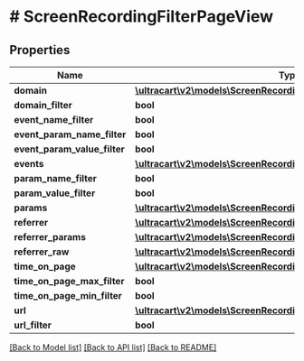 # # ScreenRecordingFilterPageView

## Properties

Name | Type | Description | Notes
------------ | ------------- | ------------- | -------------
**domain** | [**\ultracart\v2\models\ScreenRecordingFilterStringSearch**](ScreenRecordingFilterStringSearch.md) |  | [optional]
**domain_filter** | **bool** |  | [optional]
**event_name_filter** | **bool** |  | [optional]
**event_param_name_filter** | **bool** |  | [optional]
**event_param_value_filter** | **bool** |  | [optional]
**events** | [**\ultracart\v2\models\ScreenRecordingFilterPageViewEvent[]**](ScreenRecordingFilterPageViewEvent.md) |  | [optional]
**param_name_filter** | **bool** |  | [optional]
**param_value_filter** | **bool** |  | [optional]
**params** | [**\ultracart\v2\models\ScreenRecordingFilterPageViewParam[]**](ScreenRecordingFilterPageViewParam.md) |  | [optional]
**referrer** | [**\ultracart\v2\models\ScreenRecordingFilterStringSearch**](ScreenRecordingFilterStringSearch.md) |  | [optional]
**referrer_params** | [**\ultracart\v2\models\ScreenRecordingFilterPageViewReferrerParam[]**](ScreenRecordingFilterPageViewReferrerParam.md) |  | [optional]
**referrer_raw** | [**\ultracart\v2\models\ScreenRecordingFilterStringSearch**](ScreenRecordingFilterStringSearch.md) |  | [optional]
**time_on_page** | [**\ultracart\v2\models\ScreenRecordingFilterRangeInteger**](ScreenRecordingFilterRangeInteger.md) |  | [optional]
**time_on_page_max_filter** | **bool** |  | [optional]
**time_on_page_min_filter** | **bool** |  | [optional]
**url** | [**\ultracart\v2\models\ScreenRecordingFilterStringSearch**](ScreenRecordingFilterStringSearch.md) |  | [optional]
**url_filter** | **bool** |  | [optional]

[[Back to Model list]](../../README.md#models) [[Back to API list]](../../README.md#endpoints) [[Back to README]](../../README.md)
